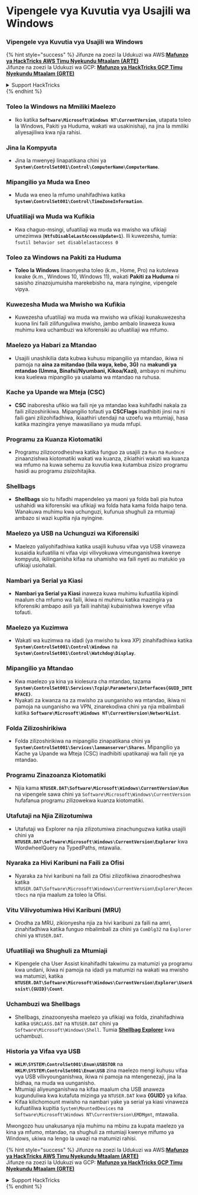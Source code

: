 # Vipengele vya Kuvutia vya Usajili wa Windows

### Vipengele vya Kuvutia vya Usajili wa Windows

{% hint style="success" %}
Jifunze na zoezi la Udukuzi wa AWS:<img src="/.gitbook/assets/arte.png" alt="" data-size="line">[**Mafunzo ya HackTricks AWS Timu Nyekundu Mtaalam (ARTE)**](https://training.hacktricks.xyz/courses/arte)<img src="/.gitbook/assets/arte.png" alt="" data-size="line">\
Jifunze na zoezi la Udukuzi wa GCP: <img src="/.gitbook/assets/grte.png" alt="" data-size="line">[**Mafunzo ya HackTricks GCP Timu Nyekundu Mtaalam (GRTE)**<img src="/.gitbook/assets/grte.png" alt="" data-size="line">](https://training.hacktricks.xyz/courses/grte)

<details>

<summary>Support HackTricks</summary>

* Angalia [**mpango wa michango**](https://github.com/sponsors/carlospolop)!
* **Jiunge na** 💬 [**Kikundi cha Discord**](https://discord.gg/hRep4RUj7f) au kikundi cha [**telegram**](https://t.me/peass) au **tufuate** kwenye **Twitter** 🐦 [**@hacktricks\_live**](https://twitter.com/hacktricks\_live)**.**
* **Shiriki mbinu za udukuzi kwa kuwasilisha PRs kwa** [**HackTricks**](https://github.com/carlospolop/hacktricks) na [**HackTricks Cloud**](https://github.com/carlospolop/hacktricks-cloud) repos za github.

</details>
{% endhint %}

### **Toleo la Windows na Mmiliki Maelezo**
- Iko katika **`Software\Microsoft\Windows NT\CurrentVersion`**, utapata toleo la Windows, Pakiti ya Huduma, wakati wa usakinishaji, na jina la mmiliki aliyesajiliwa kwa njia rahisi.

### **Jina la Kompyuta**
- Jina la mwenyeji linapatikana chini ya **`System\ControlSet001\Control\ComputerName\ComputerName`**.

### **Mipangilio ya Muda wa Eneo**
- Muda wa eneo la mfumo unahifadhiwa katika **`System\ControlSet001\Control\TimeZoneInformation`**.

### **Ufuatiliaji wa Muda wa Kufikia**
- Kwa chaguo-msingi, ufuatiliaji wa muda wa mwisho wa ufikiaji umezimwa (**`NtfsDisableLastAccessUpdate=1`**). Ili kuwezesha, tumia:
`fsutil behavior set disablelastaccess 0`

### Toleo za Windows na Pakiti za Huduma
- **Toleo la Windows** linaonyesha toleo (k.m., Home, Pro) na kutolewa kwake (k.m., Windows 10, Windows 11), wakati **Pakiti za Huduma** ni sasisho zinazojumuisha marekebisho na, mara nyingine, vipengele vipya.

### Kuwezesha Muda wa Mwisho wa Kufikia
- Kuwezesha ufuatiliaji wa muda wa mwisho wa ufikiaji kunakuwezesha kuona lini faili zilifunguliwa mwisho, jambo ambalo linaweza kuwa muhimu kwa uchambuzi wa kiforensiki au ufuatiliaji wa mfumo.

### Maelezo ya Habari za Mtandao
- Usajili unashikilia data kubwa kuhusu mipangilio ya mtandao, ikiwa ni pamoja na **aina za mitandao (bila waya, kebo, 3G)** na **makundi ya mtandao (Umma, Binafsi/Nyumbani, Kikoa/Kazi)**, ambayo ni muhimu kwa kuelewa mipangilio ya usalama wa mtandao na ruhusa.

### Kache ya Upande wa Mteja (CSC)
- **CSC** inaboresha ufikio wa faili nje ya mtandao kwa kuhifadhi nakala za faili zilizoshirikiwa. Mipangilio tofauti ya **CSCFlags** inadhibiti jinsi na ni faili gani zilizohifadhiwa, ikiaathiri utendaji na uzoefu wa mtumiaji, hasa katika mazingira yenye mawasiliano ya muda mfupi.

### Programu za Kuanza Kiotomatiki
- Programu zilizoorodheshwa katika funguo za usajili za `Run` na `RunOnce` zinaanzishwa kiotomatiki wakati wa kuanza, zikiathiri wakati wa kuanza wa mfumo na kuwa sehemu za kuvutia kwa kutambua zisizo programu hasidi au programu zisizohitajika.

### Shellbags
- **Shellbags** sio tu hifadhi mapendeleo ya maoni ya folda bali pia hutoa ushahidi wa kiforensiki wa ufikiaji wa folda hata kama folda haipo tena. Wanakuwa muhimu kwa uchunguzi, kufunua shughuli za mtumiaji ambazo si wazi kupitia njia nyingine.

### Maelezo ya USB na Uchunguzi wa Kiforensiki
- Maelezo yaliyohifadhiwa katika usajili kuhusu vifaa vya USB vinaweza kusaidia kufuatilia ni vifaa vipi vilivyokuwa vimeunganishwa kwenye kompyuta, ikilinganisha kifaa na uhamisho wa faili nyeti au matukio ya ufikiaji usiohalali.

### Nambari ya Serial ya Kiasi
- **Nambari ya Serial ya Kiasi** inaweza kuwa muhimu kufuatilia kipindi maalum cha mfumo wa faili, ikiwa ni muhimu katika mazingira ya kiforensiki ambapo asili ya faili inahitaji kubainishwa kwenye vifaa tofauti.

### **Maelezo ya Kuzimwa**
- Wakati wa kuzimwa na idadi (ya mwisho tu kwa XP) zinahifadhiwa katika **`System\ControlSet001\Control\Windows`** na **`System\ControlSet001\Control\Watchdog\Display`**.

### **Mipangilio ya Mtandao**
- Kwa maelezo ya kina ya kiolesura cha mtandao, tazama **`System\ControlSet001\Services\Tcpip\Parameters\Interfaces{GUID_INTERFACE}`**.
- Nyakati za kwanza na za mwisho za uunganisho wa mtandao, ikiwa ni pamoja na uunganisho wa VPN, zinarekodiwa chini ya njia mbalimbali katika **`Software\Microsoft\Windows NT\CurrentVersion\NetworkList`**.

### **Folda Zilizoshirikiwa**
- Folda zilizoshirikiwa na mipangilio zinapatikana chini ya **`System\ControlSet001\Services\lanmanserver\Shares`**. Mipangilio ya Kache ya Upande wa Mteja (CSC) inadhibiti upatikanaji wa faili nje ya mtandao.

### **Programu Zinazoanza Kiotomatiki**
- Njia kama **`NTUSER.DAT\Software\Microsoft\Windows\CurrentVersion\Run`** na vipengele sawa chini ya `Software\Microsoft\Windows\CurrentVersion` hufafanua programu zilizowekwa kuanza kiotomatiki.

### **Utafutaji na Njia Zilizotumiwa**
- Utafutaji wa Explorer na njia zilizotumiwa zinachunguzwa katika usajili chini ya **`NTUSER.DAT\Software\Microsoft\Windows\CurrentVersion\Explorer`** kwa WordwheelQuery na TypedPaths, mtawalia.

### **Nyaraka za Hivi Karibuni na Faili za Ofisi**
- Nyaraka za hivi karibuni na faili za Ofisi zilizofikiwa zinaorodheshwa katika `NTUSER.DAT\Software\Microsoft\Windows\CurrentVersion\Explorer\RecentDocs` na njia maalum za toleo la Ofisi.

### **Vitu Vilivyotumiwa Hivi Karibuni (MRU)**
- Orodha za MRU, zikionyesha njia za hivi karibuni za faili na amri, zinahifadhiwa katika funguo mbalimbali za chini ya `ComDlg32` na `Explorer` chini ya `NTUSER.DAT`.

### **Ufuatiliaji wa Shughuli za Mtumiaji**
- Kipengele cha User Assist kinahifadhi takwimu za matumizi ya programu kwa undani, ikiwa ni pamoja na idadi ya matumizi na wakati wa mwisho wa matumizi, katika **`NTUSER.DAT\Software\Microsoft\Windows\CurrentVersion\Explorer\UserAssist\{GUID}\Count`**.

### **Uchambuzi wa Shellbags**
- Shellbags, zinazoonyesha maelezo ya ufikiaji wa folda, zinahifadhiwa katika `USRCLASS.DAT` na `NTUSER.DAT` chini ya `Software\Microsoft\Windows\Shell`. Tumia **[Shellbag Explorer](https://ericzimmerman.github.io/#!index.md)** kwa uchambuzi.

### **Historia ya Vifaa vya USB**
- **`HKLM\SYSTEM\ControlSet001\Enum\USBSTOR`** na **`HKLM\SYSTEM\ControlSet001\Enum\USB`** zina maelezo mengi kuhusu vifaa vya USB vilivyounganishwa, ikiwa ni pamoja na mtengenezaji, jina la bidhaa, na muda wa uunganisho.
- Mtumiaji aliyeunganishwa na kifaa maalum cha USB anaweza kugunduliwa kwa kutafuta mizinga ya `NTUSER.DAT` kwa **{GUID}** ya kifaa.
- Kifaa kilichomount mwisho na nambari yake ya serial ya kiasi vinaweza kufuatiliwa kupitia `System\MountedDevices` na `Software\Microsoft\Windows NT\CurrentVersion\EMDMgmt`, mtawalia.

Mwongozo huu unakusanya njia muhimu na mbinu za kupata maelezo ya kina ya mfumo, mtandao, na shughuli za mtumiaji kwenye mifumo ya Windows, ukiwa na lengo la uwazi na matumizi rahisi. 

{% hint style="success" %}
Jifunze na zoezi la Udukuzi wa AWS:<img src="/.gitbook/assets/arte.png" alt="" data-size="line">[**Mafunzo ya HackTricks AWS Timu Nyekundu Mtaalam (ARTE)**](https://training.hacktricks.xyz/courses/arte)<img src="/.gitbook/assets/arte.png" alt="" data-size="line">\
Jifunze na zoezi la Udukuzi wa GCP: <img src="/.gitbook/assets/grte.png" alt="" data-size="line">[**Mafunzo ya HackTricks GCP Timu Nyekundu Mtaalam (GRTE)**<img src="/.gitbook/assets/grte.png" alt="" data-size="line">](https://training.hacktricks.xyz/courses/grte)

<details>

<summary>Support HackTricks</summary>

* Angalia [**mpango wa michango**](https://github.com/sponsors/carlospolop)!
* **Jiunge na** 💬 [**Kikundi cha Discord**](https://discord.gg/hRep4RUj7f) au kikundi cha [**telegram**](https://t.me/peass) au **tufuate** kwenye **Twitter** 🐦 [**@hacktricks\_live**](https://twitter.com/hacktricks\_live)**.**
* **Shiriki mbinu za udukuzi kwa kuwasilisha PRs kwa** [**HackTricks**](https://github.com/carlospolop/hacktricks) na [**HackTricks Cloud**](https://github.com/carlospolop/hacktricks-cloud) repos za github.

</details>
{% endhint %}
